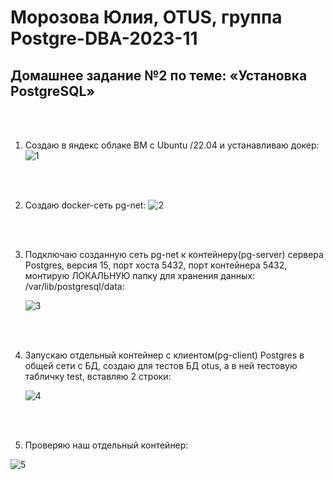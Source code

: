 # Морозова Юлия, OTUS, группа Postgre-DBA-2023-11

## Домашнее задание №2 по теме: «Установка PostgreSQL»

<br/><br/>

1. Создаю в яндекс облаке ВМ с Ubuntu /22.04 и устанавливаю докер:
    ![1](https://github.com/Y-M-Morozova/2_homework_Morozova_Yulia/assets/153178571/e3fdc6b3-6bf9-468e-acfa-3b6a4e7728ef)

<br/><br/>

2.	Создаю docker-сеть pg-net:
    ![2](https://github.com/Y-M-Morozova/2_homework_Morozova_Yulia/assets/153178571/0b15e7ca-08d3-44c3-962d-5637c1de0fc5)

<br/><br/>


3.	Подключаю созданную сеть pg-net к контейнеру(pg-server) сервера Postgres, версия 15, порт хоста 5432, порт контейнера 5432, монтирую ЛОКАЛЬНУЮ папку для хранения данных: /var/lib/postgresql/data:

    ![3](https://github.com/Y-M-Morozova/2_homework_Morozova_Yulia/assets/153178571/18c1028a-dc40-4e27-a918-f0046f21f813)

<br/><br/>

4.	Запускаю отдельный контейнер с клиентом(pg-client) Postgres в общей сети c БД, создаю для тестов БД otus, а в ней тестовую табличку test, вставляю 2 строки:

    ![4](https://github.com/Y-M-Morozova/2_homework_Morozova_Yulia/assets/153178571/63b89f4b-fb18-4458-87cf-59501afbaec2)


<br/><br/>

5.	Проверяю наш отдельный контейнер:

   ![5](https://github.com/Y-M-Morozova/2_homework_Morozova_Yulia/assets/153178571/1a2428ba-864e-4152-8068-99c48236a39a)

   <br/><br/>

   

